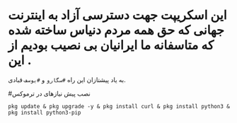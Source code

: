 # این اسکریپت جهت دسترسی آزاد به اینترنت جهانی که حق همه مردم دنیاس ساخته شده که متاسفانه ما ایرانیان بی نصیب بودیم از این .

به یاد پیشتازان این راه `#سگارو` و `#یوسف` قبادی.


#نصب پیش نیازهای در ترموکس

```
pkg update & pkg upgrade -y & pkg install curl & pkg install python3 & pkg install python3-pip
```
